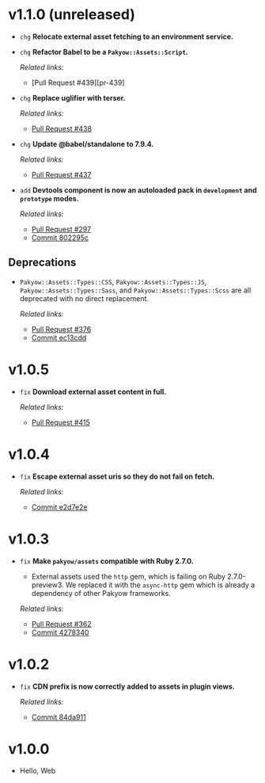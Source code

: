 # v1.1.0 (unreleased)

  * `chg` **Relocate external asset fetching to an environment service.**

  * `chg` **Refactor Babel to be a `Pakyow::Assets::Script`.**

    *Related links:*
    - [Pull Request #439][pr-439]

  * `chg` **Replace uglifier with terser.**

    *Related links:*
    - [Pull Request #438][pr-438]

  * `chg` **Update @babel/standalone to 7.9.4.**

    *Related links:*
    - [Pull Request #437][pr-437]

  * `add` **Devtools component is now an autoloaded pack in `development` and `prototype` modes.**

    *Related links:*
    - [Pull Request #297][pr-297]
    - [Commit 802295c][802295c]

## Deprecations

  * `Pakyow::Assets::Types::CSS`, `Pakyow::Assets::Types::JS`, `Pakyow::Assets::Types::Sass`, and
    `Pakyow::Assets::Types::Scss` are all deprecated with no direct replacement.

    *Related links:*
    - [Pull Request #376][pr-376]
    - [Commit ec13cdd][ec13cdd]

[pr-438]: https://github.com/pakyow/pakyow/pull/438/commits
[pr-437]: https://github.com/pakyow/pakyow/pull/437/commits
[pr-376]: https://github.com/pakyow/pakyow/pull/376/commits
[pr-297]: https://github.com/pakyow/pakyow/pull/297/commits
[ec13cdd]: https://github.com/pakyow/pakyow/commit/ec13cdde0b7926d35e0a340fc93889d4166882dd
[802295c]: https://github.com/pakyow/pakyow/commit/802295c0396383b96fadafd121192d41bb63457e

# v1.0.5

  * `fix` **Download external asset content in full.**

    *Related links:*
    - [Pull Request #415][pr-415]

[pr-415]: https://github.com/pakyow/pakyow/pull/415/

# v1.0.4

  * `fix` **Escape external asset uris so they do not fail on fetch.**

    *Related links:*
    - [Commit e2d7e2e][e2d7e2e]

[e2d7e2e]: https://github.com/pakyow/pakyow/commit/e2d7e2ea2f36cb0a4c7073c17a692423b5cd1efe

# v1.0.3

  * `fix` **Make `pakyow/assets` compatible with Ruby 2.7.0.**
    - External assets used the `http` gem, which is failing on Ruby 2.7.0-preview3. We replaced it
    with the `async-http` gem which is already a dependency of other Pakyow frameworks.

    *Related links:*
    - [Pull Request #362][pr-362]
    - [Commit 4278340][4278340]

[pr-362]: https://github.com/pakyow/pakyow/pull/362/commits
[4278340]: https://github.com/pakyow/pakyow/commit/4278340178abea1dc7891ed02d098c5b747b2d5b

# v1.0.2

  * `fix` **CDN prefix is now correctly added to assets in plugin views.**

    *Related links:*
    - [Commit 84da911][84da911]

[84da911]: https://github.com/pakyow/pakyow/commit/84da911d78a33e0328bc64a7051f56268f088273

# v1.0.0

  * Hello, Web
